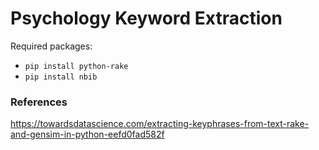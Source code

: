 # Psychology Keyword Extraction

Required packages:

- `pip install python-rake`
- `pip install nbib`

### References

https://towardsdatascience.com/extracting-keyphrases-from-text-rake-and-gensim-in-python-eefd0fad582f
